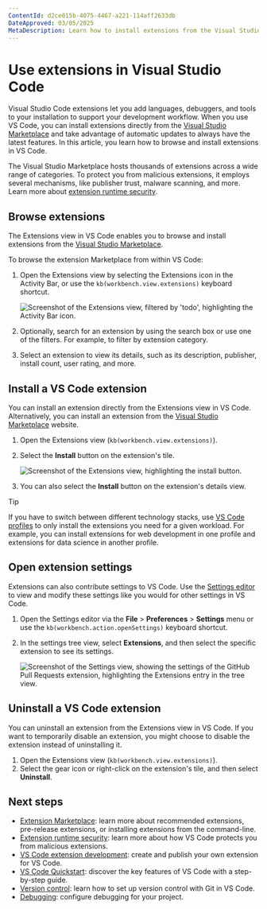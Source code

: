 ```yaml
---
ContentId: d2ce015b-4075-4467-a221-114aff2633db
DateApproved: 03/05/2025
MetaDescription: Learn how to install extensions from the Visual Studio Marketplace to add features for your programming language, framework, or development workflow to Visual Studio.
---
```

# Use extensions in Visual Studio Code

Visual Studio Code extensions let you add languages, debuggers, and tools to your installation to support your development workflow. When you use VS Code, you can install extensions directly from the [Visual Studio Marketplace](https://marketplace.visualstudio.com/vscode) and take advantage of automatic updates to always have the latest features. In this article, you learn how to browse and install extensions in VS Code.

The Visual Studio Marketplace hosts thousands of extensions across a wide range of categories. To protect you from malicious extensions, it employs several mechanisms, like publisher trust, malware scanning, and more. Learn more about [extension runtime security](/docs/editor/extension-runtime-security.md).

## Browse extensions

The Extensions view in VS Code enables you to browse and install extensions from the [Visual Studio Marketplace](https://marketplace.visualstudio.com/vscode).

To browse the extension Marketplace from within VS Code:

1. Open the Extensions view by selecting the Extensions icon in the Activity Bar, or use the `kb(workbench.view.extensions)` keyboard shortcut.

    ![Screenshot of the Extensions view, filtered by 'todo', highlighting the Activity Bar icon.](images/extensions/search-for-todo-extension.png)

1. Optionally, search for an extension by using the search box or use one of the filters. For example, to filter by extension category.

1. Select an extension to view its details, such as its description, publisher, install count, user rating, and more.

## Install a VS Code extension

You can install an extension directly from the Extensions view in VS Code. Alternatively, you can install an extension from the [Visual Studio Marketplace](https://marketplace.visualstudio.com/vscode) website.

1. Open the Extensions view (`kb(workbench.view.extensions)`).
1. Select the **Install** button on the extension's tile.

    ![Screenshot of the Extensions view, highlighting the install button.](images/extensions/todo-extension-install.png)

1. You can also select the **Install** button on the extension's details view.

> [!TIP]
> If you have to switch between different technology stacks, use [VS Code profiles](/docs/editor/profiles.md) to only install the extensions you need for a given workload. For example, you can install extensions for web development in one profile and extensions for data science in another profile.

## Open extension settings

Extensions can also contribute settings to VS Code. Use the [Settings editor](/docs/getstarted/personalize-vscode.md#configure-settings) to view and modify these settings like you would for other settings in VS Code.

1. Open the Settings editor via the **File** > **Preferences** > **Settings** menu or use the `kb(workbench.action.openSettings)` keyboard shortcut.
1. In the settings tree view, select **Extensions**, and then select the specific extension to see its settings.

    ![Screenshot of the Settings view, showing the settings of the GitHub Pull Requests extension, highlighting the Extensions entry in the tree view.](images/extensions/settings-view-extension-settings.png)

## Uninstall a VS Code extension

You can uninstall an extension from the Extensions view in VS Code. If you want to temporarily disable an extension, you might choose to disable the extension instead of uninstalling it.

1. Open the Extensions view (`kb(workbench.view.extensions)`).
1. Select the gear icon or right-click on the extension's tile, and then select **Uninstall**.

## Next steps

* [Extension Marketplace](/docs/editor/extension-marketplace.md): learn more about recommended extensions, pre-release extensions, or installing extensions from the command-line.
* [Extension runtime security](/docs/editor/extension-runtime-security.md): learn more about how VS Code protects you from malicious extensions.
* [VS Code extension development](/api/get-started/your-first-extension.md): create and publish your own extension for VS Code.
* [VS Code Quickstart](/docs/getstarted/getting-started.md): discover the key features of VS Code with a step-by-step guide.
* [Version control](/docs/sourcecontrol/overview.md): learn how to set up version control with Git in VS Code.
* [Debugging](/docs/editor/debugging.md): configure debugging for your project.
